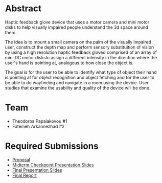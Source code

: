 # Abstract

Haptic feedback glove device that uses a motor camera and mini motor disks to help visually impaired people understand the 3d space around them.

The idea is to mount a small camera on the palm of the visually impaired user, construct the depth map and perform sensory substituition of vision by using a high resolution haptic feedback gloved comprised of an array of mini DC motor disksto assign a different intensity in the direction where the user's hand is pointing at, analogous to how close the object is.

The goal is for the user to be able to identify what type of object their hand is pointing at for object recognition and object fetching and for the user to be able to do wayfinding and navigate in a room using the device. User studies that examine the usability and quality of the device will be done.

# Team

* Theodoros Papaiakovou \#1 
* Fatemeh Arkannezhad \#2

# Required Submissions

* [Proposal](proposal.md)
* [Midterm Checkpoint Presentation Slides](https://drive.google.com/file/d/1Bj9LehYElW-KokTvbL8jPNXdkbFMn_he/view?usp=sharing)
* [Final Presentation Slides](http://)
* [Final Report](report.md)
